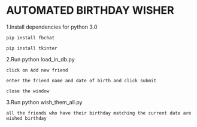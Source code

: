 # AUTOMATED BIRTHDAY WISHER

1.Install dependencies for python 3.0
	
	pip install fbchat

	pip install tkinter

2.Run python load_in_db.py
	
	click on Add new friend

	enter the friend name and date of birth and click submit

	close the window

3.Run python wish_them_all.py
	
	all the friends who have their birthday matching the current date are wished birthday

	


